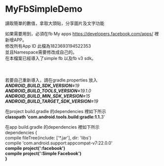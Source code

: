 # MyFbSimpleDemo
讀取簡單的數值，拿取大頭貼，分享圖片及文字功能

如果需要用到，必須在fb My apps https://developers.facebook.com/apps/ 裡新增APP。<br />
修改所有App ID 此檔為1823693194522353<br />
並且Namespace需要修改成自己的。<br />
在本檔案已經導入了simple fb 以及fb v3 sdk。<br />
<br />
<br />
<br />
若要自己重新導入，請在gradle.properties 放入<br />
<b>*ANDROID_BUILD_SDK_VERSION=</b>19*<br />
<b>*ANDROID_BUILD_TOOLS_VERSION=</b>19.1.0*<br />
<b>*ANDROID_BUILD_MIN_SDK_VERSION=</b>15*<br />
<b>*ANDROID_BUILD_TARGET_SDK_VERSION=</b>19*<br />

在project build.gradle 的dependencies 裡如下所示<br />
<b>classpath 'com.android.tools.build:gradle:1.1.</b>3'<br />


在app build.gradle 的dependencies 裡如下所示<br />
dependencies {<br />
    compile fileTree(include: ['*.jar'], dir: 'libs')<br />
    compile 'com.android.support:appcompat-v7:22.0.0'<br />
    <b>compile project(':facebook')<b><br />
    <b>compile project(':Simple Facebook')<b><br />
}<br />

